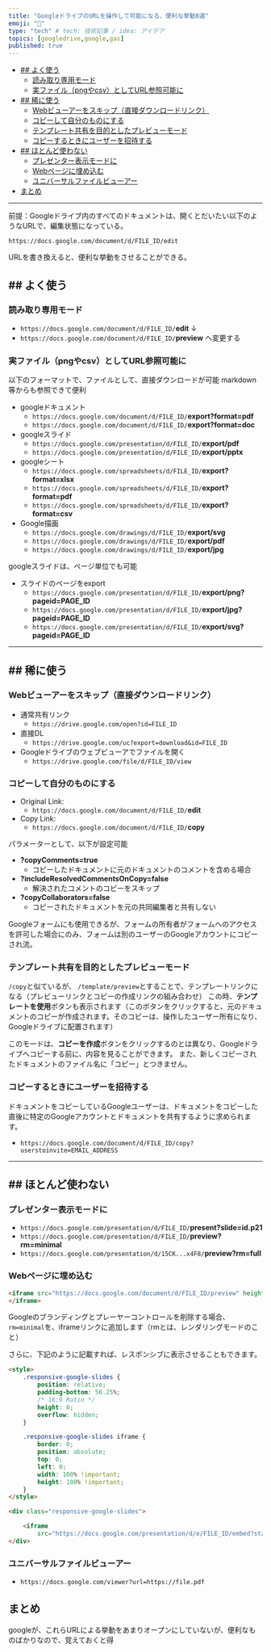 ```yaml
---
title: "GoogleドライブのURLを操作して可能になる、便利な挙動8選"
emoji: "🕌"
type: "tech" # tech: 技術記事 / idea: アイデア
topics: [googledrive,google,gas]
published: true
---
```


- [## よく使う](#-よく使う)
    - [読み取り専用モード](#読み取り専用モード)
    - [実ファイル（pngやcsv）としてURL参照可能に](#実ファイルpngやcsvとしてurl参照可能に)
- [## 稀に使う](#-稀に使う)
    - [Webビューアーをスキップ（直接ダウンロードリンク）](#webビューアーをスキップ直接ダウンロードリンク)
    - [コピーして自分のものにする](#コピーして自分のものにする)
    - [テンプレート共有を目的としたプレビューモード](#テンプレート共有を目的としたプレビューモード)
    - [コピーするときにユーザーを招待する](#コピーするときにユーザーを招待する)
- [## ほとんど使わない](#-ほとんど使わない)
    - [プレゼンター表示モードに](#プレゼンター表示モードに)
    - [Webページに埋め込む](#webページに埋め込む)
    - [ユニバーサルファイルビューアー](#ユニバーサルファイルビューアー)
- [まとめ](#まとめ)

------

前提：Googleドライブ内のすべてのドキュメントは、開くとだいたい以下のようなURLで、編集状態になっている。

`https://docs.google.com/document/d/FILE_ID/edit`

URLを書き換えると、便利な挙動をさせることができる。

## ## よく使う

### 読み取り専用モード

- `https://docs.google.com/document/d/FILE_ID/`**edit**
    ↓
- `https://docs.google.com/document/d/FILE_ID/`**preview**
    へ変更する

### 実ファイル（pngやcsv）としてURL参照可能に

以下のフォーマットで、ファイルとして、直接ダウンロードが可能
markdown等からも参照できて便利

- googleドキュメント
    - `https://docs.google.com/document/d/FILE_ID/`**export?format=pdf**
    - `https://docs.google.com/document/d/FILE_ID/`**export?format=doc**
- googleスライド
    - `https://docs.google.com/presentation/d/FILE_ID/`**export/pdf**
    - `https://docs.google.com/presentation/d/FILE_ID/`**export/pptx**
- googleシート
    - `https://docs.google.com/spreadsheets/d/FILE_ID/`**export?format=xlsx**
    - `https://docs.google.com/spreadsheets/d/FILE_ID/`**export?format=pdf**
    - `https://docs.google.com/spreadsheets/d/FILE_ID/`**export?format=csv**
- Google描画
    - `https://docs.google.com/drawings/d/FILE_ID/`**export/svg**
    - `https://docs.google.com/drawings/d/FILE_ID/`**export/pdf**
    - `https://docs.google.com/drawings/d/FILE_ID/`**export/jpg**

googleスライドは、ページ単位でも可能

- スライドのページをexport
    - `https://docs.google.com/presentation/d/FILE_ID/`**export/png?pageid=PAGE_ID**
    - `https://docs.google.com/presentation/d/FILE_ID/`**export/jpg?pageid=PAGE_ID**
    - `https://docs.google.com/presentation/d/FILE_ID/`**export/svg?pageid=PAGE_ID**

------

## ## 稀に使う

### Webビューアーをスキップ（直接ダウンロードリンク）

- 通常共有リンク
    - `https://drive.google.com/open?id=FILE_ID`
- 直接DL
    - `https://drive.google.com/uc?export=download&id=FILE_ID`
- Googleドライブのウェブビューアでファイルを開く
    - `https://drive.google.com/file/d/FILE_ID/view`

### コピーして自分のものにする

- Original Link:
    - `https://docs.google.com/document/d/FILE_ID/`**edit**
- Copy Link:
    - `https://docs.google.com/document/d/FILE_ID/`**copy**

パラメーターとして、以下が設定可能

- **?copyComments=true**
    - コピーしたドキュメントに元のドキュメントのコメントを含める場合
- **?includeResolvedCommentsOnCopy=false**
    - 解決されたコメントのコピーをスキップ
- **?copyCollaborators=false**
    - コピーされたドキュメントを元の共同編集者と共有しない

Googleフォームにも使用できるが、フォームの所有者がフォームへのアクセスを許可した場合にのみ、フォームは別のユーザーのGoogleアカウントにコピーされ流。

### テンプレート共有を目的としたプレビューモード

`/copy`と似ているが、 `/template/preview`とすることで、テンプレートリンクになる（プレビューリンクとコピーの作成リンクの組み合わせ）
この時、**テンプレートを使用**ボタンも表示されます（このボタンをクリックすると、元のドキュメントのコピーが作成されます。そのコピーは、操作したユーザー所有になり、Googleドライブに配置されます）

このモードは、**コピーを作成**ボタンをクリックするのとは異なり、Googleドライブへコピーする前に、内容を見ることができます。
また、新しくコピーされたドキュメントのファイル名に「コピー」とつきません。

### コピーするときにユーザーを招待する

ドキュメントをコピーしているGoogleユーザーは、ドキュメントをコピーした直後に特定のGoogleアカウントとドキュメントを共有するように求められます。

- `https://docs.google.com/document/d/FILE_ID/copy?userstoinvite=EMAIL_ADDRESS`

------

## ## ほとんど使わない

### プレゼンター表示モードに

- `https://docs.google.com/presentation/d/FILE_ID/`**present?slide=id.p21**
- `https://docs.google.com/presentation/d/FILE_ID/`**preview?rm=minimal**
- `https://docs.google.com/presentation/d/15CK...x4F8/`**preview?rm=full**

### Webページに埋め込む

```html
<iframe src="https://docs.google.com/document/d/FILE_ID/preview" height="600px" width=“800px" allowfullscreen >
</iframe>
```

Googleのブランディングとプレーヤーコントロールを削除する場合、`rm=minimal`を、iframeリンクに追加します（rmとは、レンダリングモードのこと）

さらに、下記のように記載すれば、レスポンシブに表示させることもできます。

```html
<style>
    .responsive-google-slides {
        position: relative;
        padding-bottom: 56.25%;
        /* 16:9 Ratio */
        height: 0;
        overflow: hidden;
    }

    .responsive-google-slides iframe {
        border: 0;
        position: absolute;
        top: 0;
        left: 0;
        width: 100% !important;
        height: 100% !important;
    }
</style>

<div class="responsive-google-slides">

    <iframe
        src="https://docs.google.com/presentation/d/e/FILE_ID/embed?start=false&loop=false&delayms=3000&rm=minimal"></iframe>
</div>
```

### ユニバーサルファイルビューアー

- `https://docs.google.com/viewer?url=https://file.pdf`

## まとめ

googleが、これらURLによる挙動をあまりオープンにしていないが、便利なものばかりなので、覚えておくと得
